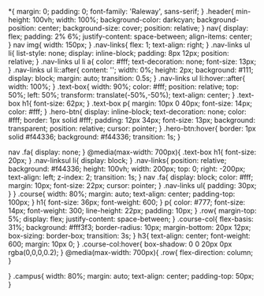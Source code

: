 *{
    margin: 0;
    padding: 0;
    font-family: 'Raleway', sans-serif;
} 
.header{
    min-height: 100vh;
    width: 100%;
    background-color: darkcyan;
    background-position: center;
    background-size: cover;
    position: relative;
}
nav{
    display: flex;
    padding: 2% 6%;
    justify-content: space-between;
    align-items: center;
}
nav img{
    width: 150px;
}
.nav-links{
    flex: 1;
    text-align: right;
}
.nav-links ul li{
    list-style: none;
    display: inline-block;
    padding: 8px 12px;
    position: relative;
}
.nav-links ul li a{
    color: #fff;
    text-decoration: none;
    font-size: 13px;
}
.nav-links ul li::after{
    content: '';
    width: 0%;
    height: 2px;
    background: #111;
    display: block;
    margin: auto;
    transition: 0.5s;
}
.nav-links ul li:hover::after{
    width: 100%;
}
.text-box{
    width: 90%;
    color: #fff;
    position: relative;
    top: 50%;
    left: 50%;
    transform: translate(-50%,-50%);
    text-align: center;
}
.text-box h1{
    font-size: 62px;
}
.text-box p{
    margin: 10px 0 40px;
    font-size: 14px;
    color: #fff;
}
.hero-btn{
    display: inline-block;
    text-decoration: none;
    color: #fff;
    border: 1px solid #fff;
    padding: 12px 34px;
    font-size: 13px;
    background: transparent;
    position: relative;
    cursor: pointer;
}
.hero-btn:hover{
    border: 1px solid #f44336;
    background: #f44336;
    transition: 1s;
}

nav .fa{
    display: none;
}
@media(max-width: 700px){
    .text-box h1{
        font-size: 20px;
    }
    .nav-linksul li{
        display: block;
    }
    .nav-links{
        position: relative;
        background: #f44336;
        height: 100vh;
        width: 200px;
        top: 0;
        right: -200px;
        text-align: left;
        z-index: 2;
        transition: 1s;
    }
    nav .fa{
        display: block;
        color: #fff;
        margin: 10px;
        font-size: 22px;
        cursor: pointer;
    }
    .nav-links ul{
        padding: 30px;
    }
}
.course{
    width: 80%;
    margin: auto;
    text-align: center;
    padding-top: 100px;
}
h1{
    font-size: 36px;
    font-weight: 600;
}
p{
    color: #777;
    font-size: 14px;
    font-weight: 300;
    line-height: 22px;
    padding: 10px;
}
.row{
    margin-top: 5%;
    display: flex;
    justify-content: space-between;
}
.course-col{
    flex-basis: 31%;
    background: #fff3f3;
    border-radius: 10px;
    margin-bottom: 20px 12px;
    box-sizing: border-box;
    transition: 3s;
}
h3{
    text-align: center;
    font-weight: 600;
    margin: 10px 0;
}
.course-col:hover{
    box-shadow: 0 0 20px 0px rgba(0,0,0,0.2);
}
@media(max-width: 700px){
    .row{
        flex-direction: column;
    }

}
.campus{
    width: 80%;
    margin: auto;
    text-align: center;
    padding-top: 50px;
}
